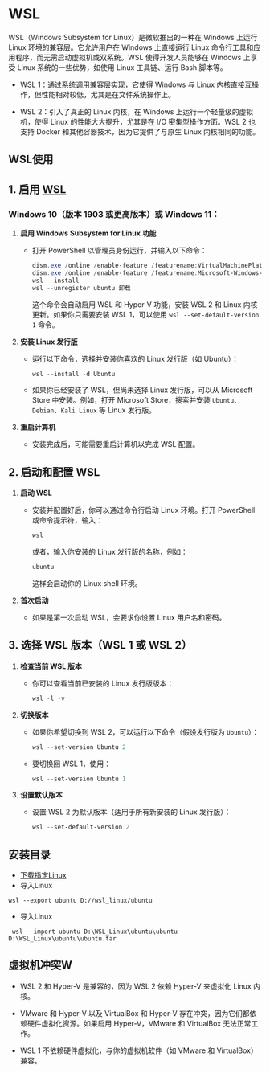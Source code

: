 # WSL

WSL（Windows Subsystem for Linux）是微软推出的一种在 Windows 上运行 Linux 环境的兼容层。它允许用户在 Windows 上直接运行 Linux 命令行工具和应用程序，而无需启动虚拟机或双系统。WSL 使得开发人员能够在 Windows 上享受 Linux 系统的一些优势，如使用 Linux 工具链、运行 Bash 脚本等。

<DocsAD/>

* WSL 1：通过系统调用兼容层实现，它使得 Windows 与 Linux 内核直接互操作，但性能相对较低，尤其是在文件系统操作上。

* WSL 2：引入了真正的 Linux 内核，在 Windows 上运行一个轻量级的虚拟机，使得 Linux 的性能大大提升，尤其是在 I/O 密集型操作方面。WSL 2 也支持 Docker 和其他容器技术，因为它提供了与原生 Linux 内核相同的功能。

## WSL使用

## 1. 启用 [WSL](https://learn.microsoft.com/zh-cn/windows/wsl/basic-commands)

### Windows 10（版本 1903 或更高版本）或 Windows 11：

1. **启用 Windows Subsystem for Linux 功能**
   - 打开 PowerShell 以管理员身份运行，并输入以下命令：
   
     ```powershell
     dism.exe /online /enable-feature /featurename:VirtualMachinePlatform /all /norestart
     dism.exe /online /enable-feature /featurename:Microsoft-Windows-Subsystem-Linux /all
     wsl --install
     wsl --unregister ubuntu 卸载
     ```

     这个命令会自动启用 WSL 和 Hyper-V 功能，安装 WSL 2 和 Linux 内核更新。如果你只需要安装 WSL 1，可以使用 `wsl --set-default-version 1` 命令。

2. **安装 Linux 发行版**
   - 运行以下命令，选择并安装你喜欢的 Linux 发行版（如 Ubuntu）：
   
     ```powershell
     wsl --install -d Ubuntu
     ```

   - 如果你已经安装了 WSL，但尚未选择 Linux 发行版，可以从 Microsoft Store 中安装。例如，打开 Microsoft Store，搜索并安装 `Ubuntu`、`Debian`、`Kali Linux` 等 Linux 发行版。

3. **重启计算机**
   - 安装完成后，可能需要重启计算机以完成 WSL 配置。

## 2. 启动和配置 WSL

1. **启动 WSL**
   - 安装并配置好后，你可以通过命令行启动 Linux 环境。打开 PowerShell 或命令提示符，输入：
   
     ```powershell
     wsl
     ```

     或者，输入你安装的 Linux 发行版的名称，例如：
   
     ```powershell
     ubuntu
     ```

     这样会启动你的 Linux shell 环境。

2. **首次启动**
   - 如果是第一次启动 WSL，会要求你设置 Linux 用户名和密码。

## 3. 选择 WSL 版本（WSL 1 或 WSL 2）

1. **检查当前 WSL 版本**
   - 你可以查看当前已安装的 Linux 发行版版本：
   
     ```powershell
     wsl -l -v
     ```

2. **切换版本**
   - 如果你希望切换到 WSL 2，可以运行以下命令（假设发行版为 `Ubuntu`）：
   
     ```powershell
     wsl --set-version Ubuntu 2
     ```

   - 要切换回 WSL 1，使用：
   
     ```powershell
     wsl --set-version Ubuntu 1
     ```

3. **设置默认版本**
   - 设置 WSL 2 为默认版本（适用于所有新安装的 Linux 发行版）：
   
     ```powershell
     wsl --set-default-version 2
     ```

## 安装目录

* [下载指定Linux](https://learn.microsoft.com/en-us/windows/wsl/install-manual#downloading-distributions)
* 导入Linux

`wsl --export ubuntu D://wsl_linux/ubuntu`

* 导入Linux

` wsl --import ubuntu D:\WSL_Linux\ubuntu\ubuntu D:\WSL_Linux\ubuntu\ubuntu.tar`

## 虚拟机冲突W

* WSL 2 和 Hyper-V 是兼容的，因为 WSL 2 依赖 Hyper-V 来虚拟化 Linux 内核。

* VMware 和 Hyper-V 以及 VirtualBox 和 Hyper-V 存在冲突，因为它们都依赖硬件虚拟化资源。如果启用 Hyper-V，VMware 和 VirtualBox 无法正常工作。

* WSL 1 不依赖硬件虚拟化，与你的虚拟机软件（如 VMware 和 VirtualBox）兼容。